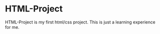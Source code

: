 # HTML-Project
HTML-Project is my first html/css project. This is just a learning experience for me.
